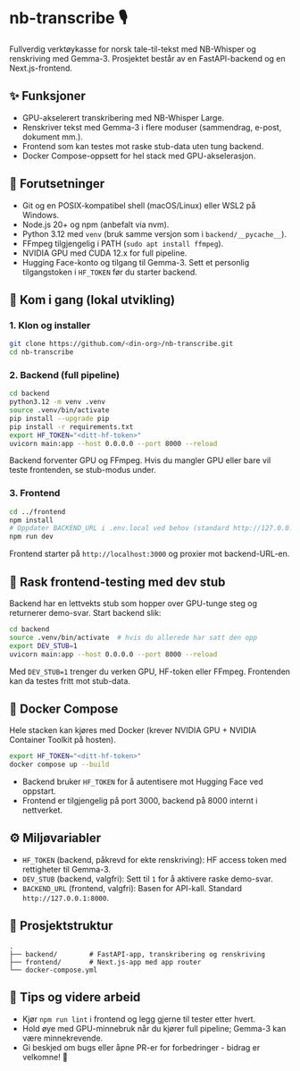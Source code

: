 # nb-transcribe 🎙️

Fullverdig verktøykasse for norsk tale-til-tekst med NB-Whisper og renskriving med Gemma-3. Prosjektet består av en FastAPI-backend og en Next.js-frontend.

## ✨ Funksjoner
- GPU-akselerert transkribering med NB-Whisper Large.
- Renskriver tekst med Gemma-3 i flere moduser (sammendrag, e-post, dokument mm.).
- Frontend som kan testes mot raske stub-data uten tung backend.
- Docker Compose-oppsett for hel stack med GPU-akselerasjon.

## 🧰 Forutsetninger
- Git og en POSIX-kompatibel shell (macOS/Linux) eller WSL2 på Windows.
- Node.js 20+ og npm (anbefalt via nvm).
- Python 3.12 med `venv` (bruk samme versjon som i `backend/__pycache__`).
- FFmpeg tilgjengelig i PATH (`sudo apt install ffmpeg`).
- NVIDIA GPU med CUDA 12.x for full pipeline.
- Hugging Face-konto og tilgang til Gemma-3. Sett et personlig tilgangstoken i `HF_TOKEN` før du starter backend.

## 🚀 Kom i gang (lokal utvikling)

### 1. Klon og installer
```bash
git clone https://github.com/<din-org>/nb-transcribe.git
cd nb-transcribe
```

### 2. Backend (full pipeline)
```bash
cd backend
python3.12 -m venv .venv
source .venv/bin/activate
pip install --upgrade pip
pip install -r requirements.txt
export HF_TOKEN="<ditt-hf-token>"
uvicorn main:app --host 0.0.0.0 --port 8000 --reload
```
Backend forventer GPU og FFmpeg. Hvis du mangler GPU eller bare vil teste frontenden, se stub-modus under.

### 3. Frontend
```bash
cd ../frontend
npm install
# Oppdater BACKEND_URL i .env.local ved behov (standard http://127.0.0.1:8000)
npm run dev
```
Frontend starter på `http://localhost:3000` og proxier mot backend-URL-en.

## 🧪 Rask frontend-testing med dev stub
Backend har en lettvekts stub som hopper over GPU-tunge steg og returnerer demo-svar. Start backend slik:
```bash
cd backend
source .venv/bin/activate  # hvis du allerede har satt den opp
export DEV_STUB=1
uvicorn main:app --host 0.0.0.0 --port 8000 --reload
```
Med `DEV_STUB=1` trenger du verken GPU, HF-token eller FFmpeg. Frontenden kan da testes fritt mot stub-data.

## 🐳 Docker Compose
Hele stacken kan kjøres med Docker (krever NVIDIA GPU + NVIDIA Container Toolkit på hosten).

```bash
export HF_TOKEN="<ditt-hf-token>"
docker compose up --build
```
- Backend bruker `HF_TOKEN` for å autentisere mot Hugging Face ved oppstart.
- Frontend er tilgjengelig på port 3000, backend på 8000 internt i nettverket.

## ⚙️ Miljøvariabler
- `HF_TOKEN` (backend, påkrevd for ekte renskriving): HF access token med rettigheter til Gemma-3.
- `DEV_STUB` (backend, valgfri): Sett til `1` for å aktivere raske demo-svar.
- `BACKEND_URL` (frontend, valgfri): Basen for API-kall. Standard `http://127.0.0.1:8000`.

## 📂 Prosjektstruktur
```
.
├── backend/        # FastAPI-app, transkribering og renskriving
├── frontend/       # Next.js-app med app router
└── docker-compose.yml
```

## 🤝 Tips og videre arbeid
- Kjør `npm run lint` i frontend og legg gjerne til tester etter hvert.
- Hold øye med GPU-minnebruk når du kjører full pipeline; Gemma-3 kan være minnekrevende.
- Gi beskjed om bugs eller åpne PR-er for forbedringer - bidrag er velkomne! 🙌
